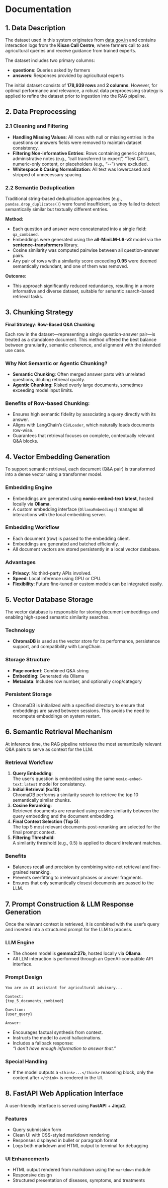 # Documentation

## 1. Data Description

The dataset used in this system originates from [data.gov.in](https://data.gov.in) and contains interaction logs from the **Kisan Call Centre**, where farmers call to ask agricultural queries and receive guidance from trained experts.

The dataset includes two primary columns:
- **questions**: Queries asked by farmers
- **answers**: Responses provided by agricultural experts

The initial dataset consists of **178,939 rows** and **2 columns**. However, for optimal performance and relevance, a robust data preprocessing strategy is applied to refine the dataset prior to ingestion into the RAG pipeline.

## 2. Data Preprocessing

### 2.1 Cleaning and Filtering

- **Handling Missing Values**: All rows with null or missing entries in the questions or answers fields were removed to maintain dataset consistency.
- **Filtering Non-informative Entries**: Rows containing generic phrases, administrative notes (e.g., “call transferred to expert”, “Test Call”), numeric-only content, or placeholders (e.g., “--”) were excluded.
- **Whitespace & Casing Normalization**: All text was lowercased and stripped of unnecessary spacing.

### 2.2 Semantic Deduplication

Traditional string-based deduplication approaches (e.g., `pandas.drop_duplicates()`) were found insufficient, as they failed to detect semantically similar but textually different entries.

**Method:**
- Each question and answer were concatenated into a single field: `qa_combined`.
- Embeddings were generated using the **all-MiniLM-L6-v2** model via the **sentence-transformers** library.
- Cosine similarity was computed pairwise between all question-answer pairs.
- Any pair of rows with a similarity score exceeding **0.95** were deemed semantically redundant, and one of them was removed.

**Outcome:**
- This approach significantly reduced redundancy, resulting in a more informative and diverse dataset, suitable for semantic search-based retrieval tasks.

## 3. Chunking Strategy

**Final Strategy**: **Row-Based Q&A Chunking**

Each row in the dataset—representing a single question-answer pair—is treated as a standalone document. This method offered the best balance between granularity, semantic coherence, and alignment with the intended use case.

### Why Not Semantic or Agentic Chunking?

- **Semantic Chunking**: Often merged answer parts with unrelated questions, diluting retrieval quality.
- **Agentic Chunking**: Risked overly large documents, sometimes exceeding model input limits.

### Benefits of Row-based Chunking:
- Ensures high semantic fidelity by associating a query directly with its answer.
- Aligns with LangChain’s `CSVLoader`, which naturally loads documents row-wise.
- Guarantees that retrieval focuses on complete, contextually relevant Q&A blocks.

## 4. Vector Embedding Generation

To support semantic retrieval, each document (Q&A pair) is transformed into a dense vector using a transformer model.

### Embedding Engine
- Embeddings are generated using **nomic-embed-text:latest**, hosted locally via **Ollama**.
- A custom embedding interface (`OllamaEmbeddings`) manages all interactions with the local embedding server.

### Embedding Workflow
- Each document (row) is passed to the embedding client.
- Embeddings are generated and batched efficiently.
- All document vectors are stored persistently in a local vector database.

### Advantages
- **Privacy**: No third-party APIs involved.
- **Speed**: Local inference using GPU or CPU.
- **Flexibility**: Future fine-tuned or custom models can be integrated easily.

## 5. Vector Database Storage

The vector database is responsible for storing document embeddings and enabling high-speed semantic similarity searches.

### Technology
- **ChromaDB** is used as the vector store for its performance, persistence support, and compatibility with LangChain.

### Storage Structure
- **Page content**: Combined Q&A string
- **Embedding**: Generated via Ollama
- **Metadata**: Includes row number, and optionally crop/category

### Persistent Storage
- ChromaDB is initialized with a specified directory to ensure that embeddings are saved between sessions. This avoids the need to recompute embeddings on system restart.

## 6. Semantic Retrieval Mechanism

At inference time, the RAG pipeline retrieves the most semantically relevant Q&A pairs to serve as context for the LLM.

### Retrieval Workflow
1. **Query Embedding**:  
   The user’s question is embedded using the same `nomic-embed-text:latest` model for consistency.
2. **Initial Retrieval (k=10)**:  
   ChromaDB performs a similarity search to retrieve the top 10 semantically similar chunks.
3. **Cosine Reranking**:  
   Retrieved documents are reranked using cosine similarity between the query embedding and the document embedding.
4. **Final Context Selection (Top 5)**:  
   The top 5 most relevant documents post-reranking are selected for the final prompt context.
5. **Filtering Threshold**:  
   A similarity threshold (e.g., 0.5) is applied to discard irrelevant matches.

### Benefits
- Balances recall and precision by combining wide-net retrieval and fine-grained reranking.
- Prevents overfitting to irrelevant phrases or answer fragments.
- Ensures that only semantically closest documents are passed to the LLM.

## 7. Prompt Construction & LLM Response Generation

Once the relevant context is retrieved, it is combined with the user’s query and inserted into a structured prompt for the LLM to process.

### LLM Engine
- The chosen model is **gemma3:27b**, hosted locally via **Ollama**.
- All LLM interaction is performed through an OpenAI-compatible API interface.

### Prompt Design

```plaintext
You are an AI assistant for agricultural advisory...

Context:
{top_5_documents_combined}

Question:
{user_query}

Answer:
```

- Encourages factual synthesis from context.
- Instructs the model to avoid hallucinations.
- Includes a fallback response:  
  _“I don't have enough information to answer that.”_

### Special Handling
- If the model outputs a `<think>...</think>` reasoning block, only the content after `</think>` is rendered in the UI.

## 8. FastAPI Web Application Interface

A user-friendly interface is served using **FastAPI** + **Jinja2**.

### Features
- Query submission form
- Clean UI with CSS-styled markdown rendering
- Responses displayed in bullet or paragraph format
- Logs both markdown and HTML output to terminal for debugging

### UI Enhancements
- HTML output rendered from markdown using the `markdown` module
- Responsive design
- Structured presentation of diseases, symptoms, and treatments